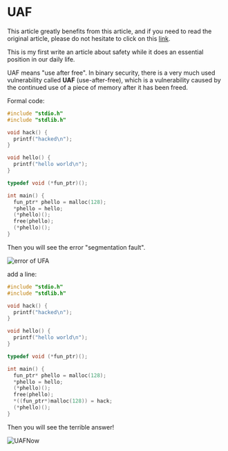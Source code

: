 


# UAF

This article greatly benefits from this article, and if you need to read the original article, please do not hesitate to click on this [link](https://www.zhihu.com/question/531243779/answer/2469998116).

This is my first write an article about safety while it does an essential position in our daily life.

UAF means "use after free". In binary security, there is a very much used vulnerability called **UAF** (use-after-free), which is a vulnerability caused by the continued use of a piece of memory after it has been freed.

Formal code:

```c
#include "stdio.h"
#include "stdlib.h"

void hack() {
  printf("hacked\n");
}

void hello() {
  printf("hello world\n");
}

typedef void (*fun_ptr)();

int main() {
  fun_ptr* phello = malloc(128);
  *phello = hello;
  (*phello)();
  free(phello);
  (*phello)();
}
```

Then you will see the error "segmentation fault".

![error of UFA](/img/2022-05-04-DemoAboutUAF/errorOfUFA.png)

add a line:

```c
#include "stdio.h"
#include "stdlib.h"

void hack() {
  printf("hacked\n");
}

void hello() {
  printf("hello world\n");
}

typedef void (*fun_ptr)();

int main() {
  fun_ptr* phello = malloc(128);
  *phello = hello;
  (*phello)();
  free(phello);
  *((fun_ptr*)malloc(128)) = hack;
  (*phello)();
}
```

Then you will see the terrible answer!

![UAFNow](/img/2022-05-04-DemoAboutUAF/UAFNow.png)
